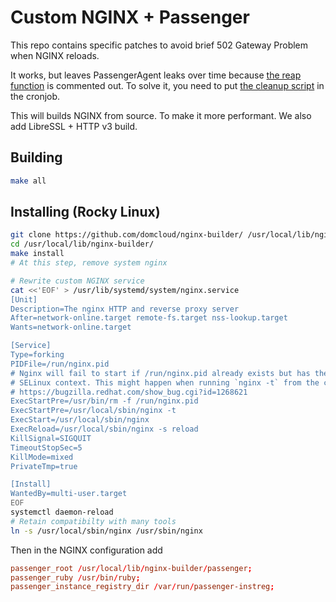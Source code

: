 # Custom NGINX + Passenger

This repo contains specific patches to avoid brief 502 Gateway Problem when NGINX reloads.

It works, but leaves PassengerAgent leaks over time because [the reap function](./passenger.diff) is commented out. To solve it, you need to put [the cleanup script](./cleanup.sh) in the cronjob.

This will builds NGINX from source. To make it more performant. We also add LibreSSL + HTTP v3 build.

## Building

```sh
make all
```
## Installing (Rocky Linux)

```sh
git clone https://github.com/domcloud/nginx-builder/ /usr/local/lib/nginx-builder
cd /usr/local/lib/nginx-builder/
make install
# At this step, remove system nginx

# Rewrite custom NGINX service
cat <<'EOF' > /usr/lib/systemd/system/nginx.service
[Unit]
Description=The nginx HTTP and reverse proxy server
After=network-online.target remote-fs.target nss-lookup.target
Wants=network-online.target

[Service]
Type=forking
PIDFile=/run/nginx.pid
# Nginx will fail to start if /run/nginx.pid already exists but has the wrong
# SELinux context. This might happen when running `nginx -t` from the cmdline.
# https://bugzilla.redhat.com/show_bug.cgi?id=1268621
ExecStartPre=/usr/bin/rm -f /run/nginx.pid
ExecStartPre=/usr/local/sbin/nginx -t
ExecStart=/usr/local/sbin/nginx
ExecReload=/usr/local/sbin/nginx -s reload
KillSignal=SIGQUIT
TimeoutStopSec=5
KillMode=mixed
PrivateTmp=true

[Install]
WantedBy=multi-user.target
EOF
systemctl daemon-reload
# Retain compatibilty with many tools
ln -s /usr/local/sbin/nginx /usr/sbin/nginx
```

Then in the NGINX configuration add

```conf
passenger_root /usr/local/lib/nginx-builder/passenger;
passenger_ruby /usr/bin/ruby;
passenger_instance_registry_dir /var/run/passenger-instreg;
```
